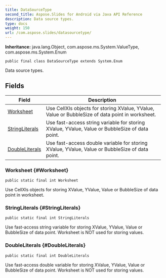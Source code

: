 ```yaml
---
title: DataSourceType
second_title: Aspose.Slides for Android via Java API Reference
description: Data source types.
type: docs
weight: 150
url: /com.aspose.slides/datasourcetype/
---
```

**Inheritance:**
java.lang.Object, com.aspose.ms.System.ValueType, com.aspose.ms.System.Enum
```
public final class DataSourceType extends System.Enum
```

Data source types.
## Fields

| Field | Description |
| --- | --- |
| [Worksheet](#Worksheet) | Use CellXls objects for storing XValue, YValue, Value or BubbleSize of data point in worksheet. |
| [StringLiterals](#StringLiterals) | Use fast-access string variable for storing XValue, YValue, Value or BubbleSize of data point. |
| [DoubleLiterals](#DoubleLiterals) | Use fast-access double variable for storing XValue, YValue, Value or BubbleSize of data point. |
### Worksheet {#Worksheet}
```
public static final int Worksheet
```


Use CellXls objects for storing XValue, YValue, Value or BubbleSize of data point in worksheet.

### StringLiterals {#StringLiterals}
```
public static final int StringLiterals
```


Use fast-access string variable for storing XValue, YValue, Value or BubbleSize of data point. Worksheet is NOT used for storing values.

### DoubleLiterals {#DoubleLiterals}
```
public static final int DoubleLiterals
```


Use fast-access double variable for storing XValue, YValue, Value or BubbleSize of data point. Worksheet is NOT used for storing values.

